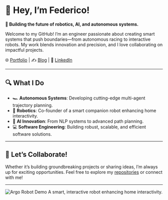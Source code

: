 <!--
**FedeAi/FedeAi** is a ✨ _special_ ✨ repository because its `README.md` (this file) appears on your GitHub profile.

Here are some ideas to get you started:

- 🔭 I’m currently working on ...
- 🌱 I’m currently learning ...
- 👯 I’m looking to collaborate on ...
- 🤔 I’m looking for help with ...
- 💬 Ask me about ...
- 📫 How to reach me: ...
- 😄 Pronouns: ...
- ⚡ Fun fact: ...
-->

# 👋 Hey, I’m Federico!  

**🚀 Building the future of robotics, AI, and autonomous systems.**  

Welcome to my GitHub! I’m an engineer passionate about creating smart systems that push boundaries—from autonomous racing to interactive robots. My work blends innovation and precision, and I love collaborating on impactful projects.  

🌐 [Portfolio](https://federicosarrocco.com/) | ✍️ [Blog](https://federicosarrocco.com/blog) | 💼 [LinkedIn](https://www.linkedin.com/in/federico-sarrocco-6240b5164/)  

---

## 🔍 What I Do  

- 🏎️ **Autonomous Systems**: Developing cutting-edge multi-agent trajectory planning.  
- 🤖 **Robotics**: Co-founder of a smart companion robot enhancing home interactivity.  
- 🧠 **AI Innovation**: From NLP systems to advanced path planning.  
- 💻 **Software Engineering**: Building robust, scalable, and efficient software solutions.  

---

## 🤝 Let’s Collaborate!  

Whether it’s building groundbreaking projects or sharing ideas, I’m always up for exciting opportunities. Feel free to explore my [repositories](https://github.com/FedeAi) or connect with me!  

---

![Argo Robot Demo](https://your-image-link.com/argo-demo.gif)
A smart, interactive robot enhancing home interactivity.
